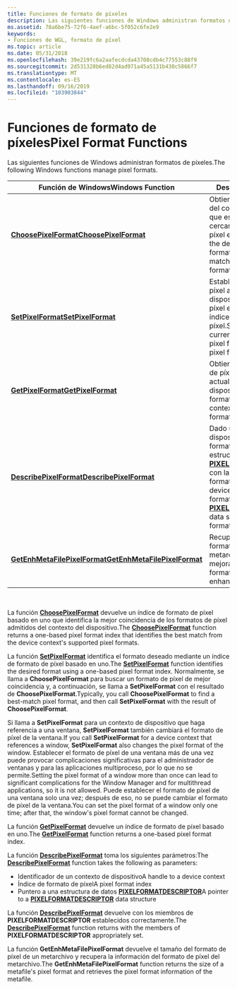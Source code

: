 ```yaml
---
title: Funciones de formato de píxeles
description: Las siguientes funciones de Windows administran formatos de píxeles.
ms.assetid: 78a6be75-72f6-4aef-a6bc-5f052c6fe2e9
keywords:
- Funciones de WGL, formato de píxel
ms.topic: article
ms.date: 05/31/2018
ms.openlocfilehash: 39e219fc6a2aafecdcda43708cdb4c77553c88f9
ms.sourcegitcommit: 2d531328b6ed82d4ad971a45a5131b430c5866f7
ms.translationtype: MT
ms.contentlocale: es-ES
ms.lasthandoff: 09/16/2019
ms.locfileid: "103903844"
---
```

# <a name="pixel-format-functions"></a><span data-ttu-id="6516a-104">Funciones de formato de píxeles</span><span class="sxs-lookup"><span data-stu-id="6516a-104">Pixel Format Functions</span></span>

<span data-ttu-id="6516a-105">Las siguientes funciones de Windows administran formatos de píxeles.</span><span class="sxs-lookup"><span data-stu-id="6516a-105">The following Windows functions manage pixel formats.</span></span>



| <span data-ttu-id="6516a-106">Función de Windows</span><span class="sxs-lookup"><span data-stu-id="6516a-106">Windows Function</span></span>                                               | <span data-ttu-id="6516a-107">Descripción</span><span class="sxs-lookup"><span data-stu-id="6516a-107">Description</span></span>                                                                                                                                                           |
|----------------------------------------------------------------|-----------------------------------------------------------------------------------------------------------------------------------------------------------------------|
| [<span data-ttu-id="6516a-108">**ChoosePixelFormat**</span><span class="sxs-lookup"><span data-stu-id="6516a-108">**ChoosePixelFormat**</span></span>](/windows/desktop/api/wingdi/nf-wingdi-choosepixelformat)                 | <span data-ttu-id="6516a-109">Obtiene el formato de píxel del contexto del dispositivo, que es la coincidencia más cercana a un formato de píxel especificado.</span><span class="sxs-lookup"><span data-stu-id="6516a-109">Obtains the device context's pixel format that is the closest match to a specified pixel format.</span></span>                                                                      |
| [<span data-ttu-id="6516a-110">**SetPixelFormat**</span><span class="sxs-lookup"><span data-stu-id="6516a-110">**SetPixelFormat**</span></span>](/windows/desktop/api/wingdi/nf-wingdi-setpixelformat)                       | <span data-ttu-id="6516a-111">Establece el formato de píxel actual del contexto del dispositivo en el formato de píxel especificado por un índice de formato de píxel.</span><span class="sxs-lookup"><span data-stu-id="6516a-111">Sets a device context's current pixel format to the pixel format specified by a pixel format index.</span></span>                                                                   |
| [<span data-ttu-id="6516a-112">**GetPixelFormat**</span><span class="sxs-lookup"><span data-stu-id="6516a-112">**GetPixelFormat**</span></span>](/windows/desktop/api/wingdi/nf-wingdi-getpixelformat)                       | <span data-ttu-id="6516a-113">Obtiene el índice de formato de píxel del formato de píxel actual de un contexto de dispositivo.</span><span class="sxs-lookup"><span data-stu-id="6516a-113">Obtains the pixel format index of a device context's current pixel format.</span></span>                                                                                            |
| [<span data-ttu-id="6516a-114">**DescribePixelFormat**</span><span class="sxs-lookup"><span data-stu-id="6516a-114">**DescribePixelFormat**</span></span>](/windows/desktop/api/wingdi/nf-wingdi-describepixelformat)             | <span data-ttu-id="6516a-115">Dado un contexto de dispositivo y un índice de formato de píxel, rellena una estructura de datos [**PIXELFORMATDESCRIPTOR**](/windows/win32/api/wingdi/ns-wingdi-pixelformatdescriptor) con las propiedades del formato de píxel.</span><span class="sxs-lookup"><span data-stu-id="6516a-115">Given a device context and a pixel format index, fills in a [**PIXELFORMATDESCRIPTOR**](/windows/win32/api/wingdi/ns-wingdi-pixelformatdescriptor) data structure with the pixel format's properties.</span></span> |
| [<span data-ttu-id="6516a-116">**GetEnhMetaFilePixelFormat**</span><span class="sxs-lookup"><span data-stu-id="6516a-116">**GetEnhMetaFilePixelFormat**</span></span>](/windows/desktop/api/wingdi/nf-wingdi-getenhmetafilepixelformat) | <span data-ttu-id="6516a-117">Recupera información de formato de píxel para un metarchivo mejorado.</span><span class="sxs-lookup"><span data-stu-id="6516a-117">Retrieves pixel format information for an enhanced metafile.</span></span>                                                                                                          |



 

<span data-ttu-id="6516a-118">La función [**ChoosePixelFormat**](/windows/desktop/api/wingdi/nf-wingdi-choosepixelformat) devuelve un índice de formato de píxel basado en uno que identifica la mejor coincidencia de los formatos de píxel admitidos del contexto del dispositivo.</span><span class="sxs-lookup"><span data-stu-id="6516a-118">The [**ChoosePixelFormat**](/windows/desktop/api/wingdi/nf-wingdi-choosepixelformat) function returns a one-based pixel format index that identifies the best match from the device context's supported pixel formats.</span></span>

<span data-ttu-id="6516a-119">La función [**SetPixelFormat**](/windows/desktop/api/wingdi/nf-wingdi-setpixelformat) identifica el formato deseado mediante un índice de formato de píxel basado en uno.</span><span class="sxs-lookup"><span data-stu-id="6516a-119">The [**SetPixelFormat**](/windows/desktop/api/wingdi/nf-wingdi-setpixelformat) function identifies the desired format using a one-based pixel format index.</span></span> <span data-ttu-id="6516a-120">Normalmente, se llama a **ChoosePixelFormat** para buscar un formato de píxel de mejor coincidencia y, a continuación, se llama a **SetPixelFormat** con el resultado de **ChoosePixelFormat**.</span><span class="sxs-lookup"><span data-stu-id="6516a-120">Typically, you call **ChoosePixelFormat** to find a best-match pixel format, and then call **SetPixelFormat** with the result of **ChoosePixelFormat**.</span></span>

<span data-ttu-id="6516a-121">Si llama a **SetPixelFormat** para un contexto de dispositivo que haga referencia a una ventana, **SetPixelFormat** también cambiará el formato de píxel de la ventana.</span><span class="sxs-lookup"><span data-stu-id="6516a-121">If you call **SetPixelFormat** for a device context that references a window, **SetPixelFormat** also changes the pixel format of the window.</span></span> <span data-ttu-id="6516a-122">Establecer el formato de píxel de una ventana más de una vez puede provocar complicaciones significativas para el administrador de ventanas y para las aplicaciones multiproceso, por lo que no se permite.</span><span class="sxs-lookup"><span data-stu-id="6516a-122">Setting the pixel format of a window more than once can lead to significant complications for the Window Manager and for multithread applications, so it is not allowed.</span></span> <span data-ttu-id="6516a-123">Puede establecer el formato de píxel de una ventana solo una vez; después de eso, no se puede cambiar el formato de píxel de la ventana.</span><span class="sxs-lookup"><span data-stu-id="6516a-123">You can set the pixel format of a window only one time; after that, the window's pixel format cannot be changed.</span></span>

<span data-ttu-id="6516a-124">La función [**GetPixelFormat**](/windows/desktop/api/wingdi/nf-wingdi-getpixelformat) devuelve un índice de formato de píxel basado en uno.</span><span class="sxs-lookup"><span data-stu-id="6516a-124">The [**GetPixelFormat**](/windows/desktop/api/wingdi/nf-wingdi-getpixelformat) function returns a one-based pixel format index.</span></span>

<span data-ttu-id="6516a-125">La función [**DescribePixelFormat**](/windows/desktop/api/wingdi/nf-wingdi-describepixelformat) toma los siguientes parámetros:</span><span class="sxs-lookup"><span data-stu-id="6516a-125">The [**DescribePixelFormat**](/windows/desktop/api/wingdi/nf-wingdi-describepixelformat) function takes the following as parameters:</span></span>

-   <span data-ttu-id="6516a-126">Identificador de un contexto de dispositivo</span><span class="sxs-lookup"><span data-stu-id="6516a-126">A handle to a device context</span></span>
-   <span data-ttu-id="6516a-127">Índice de formato de píxel</span><span class="sxs-lookup"><span data-stu-id="6516a-127">A pixel format index</span></span>
-   <span data-ttu-id="6516a-128">Puntero a una estructura de datos [**PIXELFORMATDESCRIPTOR**](/windows/win32/api/wingdi/ns-wingdi-pixelformatdescriptor)</span><span class="sxs-lookup"><span data-stu-id="6516a-128">A pointer to a [**PIXELFORMATDESCRIPTOR**](/windows/win32/api/wingdi/ns-wingdi-pixelformatdescriptor) data structure</span></span>

<span data-ttu-id="6516a-129">La función [**DescribePixelFormat**](/windows/desktop/api/wingdi/nf-wingdi-describepixelformat) devuelve con los miembros de **PIXELFORMATDESCRIPTOR** establecidos correctamente.</span><span class="sxs-lookup"><span data-stu-id="6516a-129">The [**DescribePixelFormat**](/windows/desktop/api/wingdi/nf-wingdi-describepixelformat) function returns with the members of **PIXELFORMATDESCRIPTOR** appropriately set.</span></span>

<span data-ttu-id="6516a-130">La función **GetEnhMetaFilePixelFormat** devuelve el tamaño del formato de píxel de un metarchivo y recupera la información del formato de píxel del metarchivo.</span><span class="sxs-lookup"><span data-stu-id="6516a-130">The **GetEnhMetaFilePixelFormat** function returns the size of a metafile's pixel format and retrieves the pixel format information of the metafile.</span></span>

 

 




